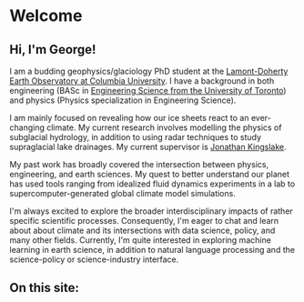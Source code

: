 # Welcome

## Hi, I'm George! 
I am a budding geophysics/glaciology PhD student at the [Lamont-Doherty Earth Observatory at Columbia University](https://lamont.columbia.edu/).  I have a background in both engineering (BASc in [Engineering Science from the University of Toronto](https://engsci.utoronto.ca/)) and physics (Physics specialization in Engineering Science).

I am mainly focused on revealing how our ice sheets react to an ever-changing climate. My current research involves modelling the physics of subglacial hydrology, in addition to using radar techniques to study supraglacial lake drainages. My current supervisor is [Jonathan Kingslake](http://www.jkingslake.com/). 

My past work has broadly covered the intersection between physics, engineering, and earth sciences. My quest to better understand our planet has used tools ranging from idealized fluid dynamics experiments in a lab to supercomputer-generated global climate model simulations. 

I'm always excited to explore the broader interdisciplinary impacts of rather specific scientific processes. Consequently, I'm eager to chat and learn about about climate and its intersections with data science, policy, and many other fields. Currently, I'm quite interested in exploring machine learning in earth science, in addition to natural language processing and the science-policy or science-industry interface.

## On this site:
```{tableofcontents}
```